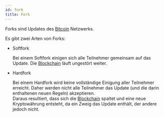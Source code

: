 ```yaml
---
id: fork
title: Fork
---
```


Forks sind Updates des [Bitcoin](../b/bitcoin) Netzwerks.

Es gibt zwei Arten von Forks:

- Softfork

  Bei einem Softfork einigen sich alle Teilnehmer gemeinsam auf das Update. Die [Blockchain](../b/blockchain) läuft ungestört weiter.

- Hardfork

  Bei einem Hardfork wird keine vollständige Einigung aller Teilnehmer erreicht. Daher werden nicht alle Teilnehmer das Update (und die darin enthaltenen neuen Regeln) akzeptieren.  
  Daraus resultiert, dass sich die [Blockchain](../b/blockchain) spaltet und eine neue Kryptowährung entsteht, da ein Zweig das Update enthält, der andere jedoch nicht.
